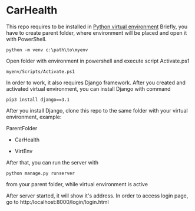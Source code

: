 # CarHealth

This repo requires to be installed in [Python virtual environment](https://docs.python.org/3/library/venv.html)
Briefly, you have to create parent folder, where environment will be placed and open it with PowerShell.
```
python -m venv c:\path\to\myenv
```
Open folder with environment in powershell and execute script Activate.ps1
```
myenv/Scripts/Activate.ps1
```

In order to work, it also requires Django framework.
After you created and activated virtual environment, you can install Django with command
```
pip3 install django==3.1
```
After you install Django, clone this repo to the same folder with your virtual environment, example: 

ParentFolder

-  CarHealth
  
-  VirtEnv

After that, you can run the server with 
```
python manage.py runserver
```
from your parent folder, while virtual environment is active

After server started, it will show it's address. In order to access login page, go to http:/localhost:8000/login/login.html

